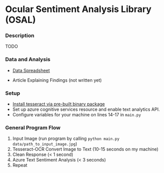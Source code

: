 # Ocular Sentiment Analysis Library (OSAL)

### Description
TODO

### Data and Analysis
* [Data Spreadsheet](https://docs.google.com/spreadsheets/d/1l6W0ZAt07hTXK2RLXPNIIMlB-2qxUbGGUxFAmiurOZo/edit?usp=sharing)

* Article Explaining Findings (not written yet)

### Setup
* [Install tesseract via pre-built binary package](https://tesseract-ocr.github.io/tessdoc/Home.html)
* Set up azure cognitive services resource and enable text analytics API.
* Configure variables for your machine on lines 14-17 in `main.py`

### General Program Flow
1. Input Image (run program by calling `python main.py data/path_to_input_image.jpg`)
2. Tesseract-OCR Convert Image to Text (10-15 seconds on my machine)
3. Clean Response (< 1 second)
4. Azure Text Sentiment Analysis (< 3 seconds)
5. Repeat
